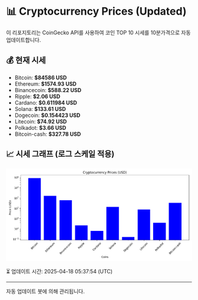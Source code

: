 
# 📊 Cryptocurrency Prices (Updated)

이 리포지토리는 CoinGecko API를 사용하여 코인 TOP 10 시세를 10분가격으로 자동 업데이트합니다.

## 💰 현재 시세
- Bitcoin: **$84586 USD**
- Ethereum: **$1574.93 USD**
- Binancecoin: **$588.22 USD**
- Ripple: **$2.06 USD**
- Cardano: **$0.611984 USD**
- Solana: **$133.61 USD**
- Dogecoin: **$0.154423 USD**
- Litecoin: **$74.92 USD**
- Polkadot: **$3.66 USD**
- Bitcoin-cash: **$327.78 USD**

## 📈 시세 그래프 (로그 스케일 적용)
![Crypto Prices](crypto_prices.png)

⏳ 업데이트 시간: 2025-04-18 05:37:54 (UTC)

---
자동 업데이트 봇에 의해 관리됩니다.
